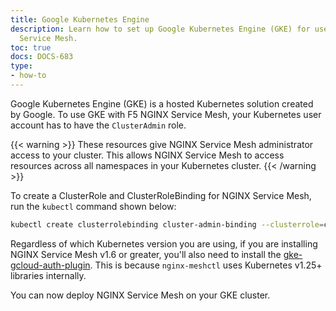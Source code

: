 ```yaml
---
title: Google Kubernetes Engine
description: Learn how to set up Google Kubernetes Engine (GKE) for use with F5 NGINX
  Service Mesh.
toc: true
docs: DOCS-683
type:
- how-to
---
```


Google Kubernetes Engine (GKE) is a hosted Kubernetes solution created by Google. To use GKE with F5 NGINX Service Mesh, your Kubernetes user account has to have the `ClusterAdmin` role.

{{< warning >}}
These resources give NGINX Service Mesh administrator access to your cluster. This allows NGINX Service Mesh to access resources across all namespaces in your Kubernetes cluster.
{{< /warning >}}

To create a ClusterRole and ClusterRoleBinding for NGINX Service Mesh, run the `kubectl` command shown below:

```bash
kubectl create clusterrolebinding cluster-admin-binding --clusterrole=cluster-admin --user=$(gcloud config  get-value core/account)
```

Regardless of which Kubernetes version you are using, if you are installing NGINX Service Mesh v1.6 or greater, you'll also need to install the  [gke-gcloud-auth-plugin](https://cloud.google.com/blog/products/containers-kubernetes/kubectl-auth-changes-in-gke). This is because `nginx-meshctl` uses Kubernetes v1.25+ libraries internally.

You can now deploy NGINX Service Mesh on your GKE cluster.
